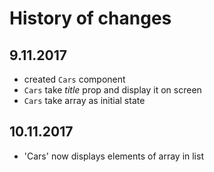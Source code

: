 # History of changes

## 9.11.2017
* created `Cars` component
* `Cars` take _title_ prop and display it on screen
* `Cars` take array as initial state

## 10.11.2017
* 'Cars' now displays elements of array in list